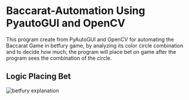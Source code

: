 # Baccarat-Automation Using PyautoGUI and OpenCV

This program create from PyAutoGUI and OpenCV for automating the Baccarat Game in betfury game, by analyzing its color circle combination and to decide how much,
the program will place bet on game after the program sees the combination of the circle.

## Logic Placing Bet
![betfury explanation](https://user-images.githubusercontent.com/41263394/148381956-e60f688a-6c8e-4fb0-b389-0dea78b016da.png)



